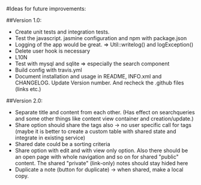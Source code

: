 #Ideas for future improvements:

##Version 1.0:
* Create unit tests and integration tests.
* Test the javascript. jasmine configuration and npm with package.json
* Logging of the app would be great. => Util::writelog() and logException()
* Delete user hook is necessary
* L10N
* Test with mysql and sqlite => especially the search component
* Build config with travis.yml
* Document installation and usage in README, INFO.xml and CHANGELOG. Update Version number. And recheck the .github files (links etc.)

##Version 2.0:
* Separate title and content from each other. (Has effect on searchqueries and some other things like content view container and creation/update.)
* Share option should share the tags also -> no user specific call for tags (maybe it is better to create a custom table with shared state and integrate in existing service)
* Shared date could be a sorting criteria
* Share option with edit and with view only option. Also there should be an open page with whole navigation and so on for shared "public" content. The shared "private" (link-only) notes should stay hided here
* Duplicate a note (button for duplicate) -> when shared, make a local copy.